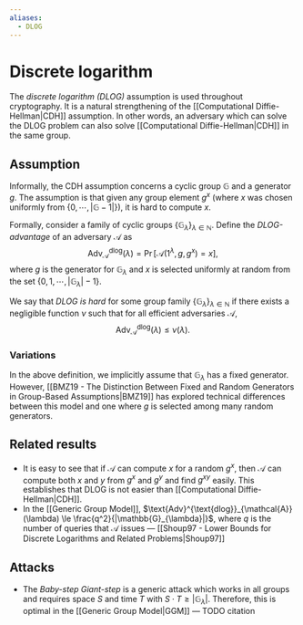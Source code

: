 ```yaml
---
aliases:
  - DLOG
---
```

# Discrete logarithm
The *discrete logarithm (DLOG)* assumption is used throughout cryptography. It is a natural strengthening of the [[Computational Diffie-Hellman|CDH]] assumption. In other words, an adversary which can solve the DLOG problem can also solve [[Computational Diffie-Hellman|CDH]] in the same group.

## Assumption
Informally, the CDH assumption concerns a cyclic group $\mathbb{G}$ and a generator $g$. The assumption is that given any group element $g^x$ (where $x$ was chosen uniformly from $\{0, \cdots, |\mathbb{G} - 1|\}$), it is hard to compute $x$.

Formally, consider a family of cyclic groups $\{\mathbb{G}_{\lambda}\}_{\lambda \in \mathbb{N}}$. Define the *DLOG-advantage* of an adversary $\mathcal{A}$ as $$\text{Adv}^{\text{dlog}}_{\mathcal{A}}(\lambda) = \Pr[\mathcal{A}(1^{\lambda},g,g^x)=x],$$ where $g$ is the generator for $\mathbb{G}_{\lambda}$ and $x$ is selected uniformly at random from the set $\{0, 1, \cdots, |\mathbb{G}_{\lambda}| - 1\}$.

We say that *DLOG is hard* for some group family $\{\mathbb{G}_{\lambda}\}_{\lambda \in \mathbb{N}}$ if there exists a negligible function $\nu$ such that for all efficient adversaries $\mathcal{A}$, $$\text{Adv}^{\text{dlog}}_{\mathcal{A}}(\lambda) \le \nu(\lambda).$$
### Variations
In the above definition, we implicitly assume that $\mathbb{G}_{\lambda}$ has a fixed generator. However, [[BMZ19 - The Distinction Between Fixed and Random Generators in Group-Based Assumptions|BMZ19]] has explored technical differences between this model and one where $g$ is selected among many random generators.


## Related results
- It is easy to see that if $\mathcal{A}$ can compute $x$ for a random $g^x$, then $\mathcal{A}$ can compute both $x$ and $y$ from $g^{x}$ and $g^{y}$ and find $g^{xy}$ easily. This establishes that DLOG is not easier than [[Computational Diffie-Hellman|CDH]].
- In the [[Generic Group Model]], $\text{Adv}^{\text{dlog}}_{\mathcal{A}}(\lambda) \le \frac{q^2}{|\mathbb{G}_{\lambda}|}$, where $q$ is the number of queries that $\mathcal{A}$ issues — [[Shoup97 - Lower Bounds for Discrete Logarithms and Related Problems|Shoup97]]


## Attacks
- The *Baby-step Giant-step* is a generic attack which works in all groups and requires space $S$ and time $T$ with $S\cdot T \ge |\mathbb{G}_{\lambda}|$. Therefore, this is optimal in the [[Generic Group Model|GGM]] — TODO citation
